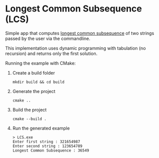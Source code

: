 # Longest Common Subsequence (LCS)

Simple app that computes [longest common subsequence](https://en.wikipedia.org/wiki/Longest_common_subsequence) of two strings passed by the user via the commandline.

This implementation uses dynamic programming with tabulation (no recursion) and returns only the first solution.

Running the example with CMake:

1. Create a build folder
    ```
    mkdir build && cd build
    ```

2. Generate the project
    ```
    cmake ..
    ```

3. Build the project
    ```
    cmake --build .
    ```

4. Run the generated example
    ```
    > LCS.exe
    Enter first string : 321654987
    Enter second string : 123654789
    Longest Common Subsequence : 36549
    ```